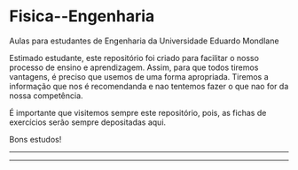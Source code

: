 # Fisica--Engenharia
Aulas para estudantes de Engenharia da Universidade Eduardo Mondlane

Estimado estudante, este repositório foi criado para facilitar o nosso processo de ensino e aprendizagem. Assim, para que todos tiremos vantagens, é preciso que usemos  de uma forma apropriada. Tiremos a informação que nos é recomendanda e nao tentemos fazer o que nao for da nossa competência.


É importante que visitemos sempre este repositório, pois,  as fichas de exercícios serão sempre depositadas aqui.


Bons estudos!

________________________________________________________________________________________________________________________
___________________________________________________________________________________________________________________________



